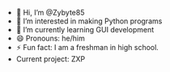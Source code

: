 - 👋 Hi, I’m @Zybyte85
- 👀 I’m interested in making Python programs
- 🌱 I’m currently learning GUI development
- 😄 Pronouns: he/him
- ⚡ Fun fact: I am a freshman in high school.
- Current project: ZXP

<!---
Zybyte85/Zybyte85 is a ✨ special ✨ repository because its `README.md` (this file) appears on your GitHub profile.
You can click the Preview link to take a look at your changes.
--->
